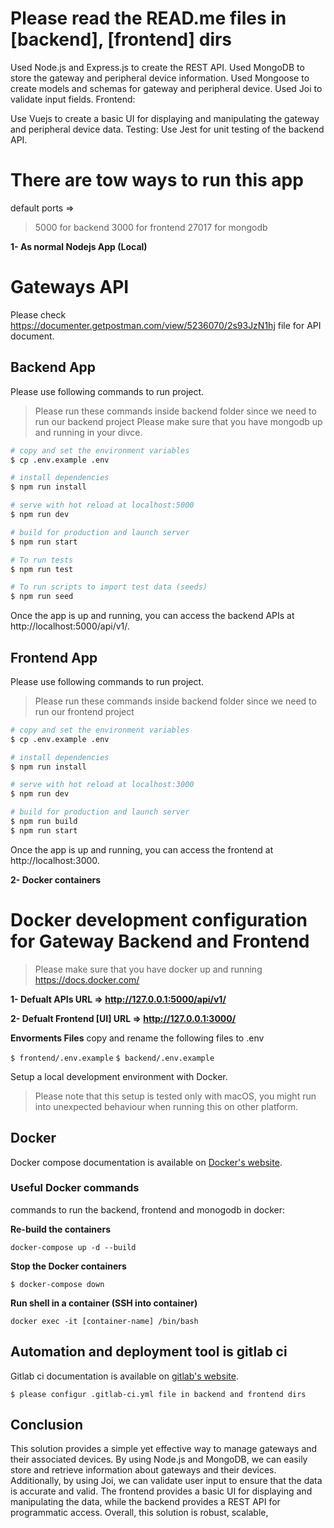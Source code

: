 # Please read the READ.me files in [backend], [frontend] dirs

Used Node.js and Express.js to create the REST API.
Used MongoDB to store the gateway and peripheral device information.
Used Mongoose to create models and schemas for gateway and peripheral device.
Used Joi to validate input fields.
Frontend:

Use Vuejs to create a basic UI for displaying and manipulating the gateway and peripheral device data.
Testing:
Use Jest for unit testing of the backend API.

# There are tow ways to run this app 

default ports => 
> 5000 for backend
> 3000 for frontend
> 27017 for mongodb

**1- As normal Nodejs App (Local)**
# Gateways API
Please check https://documenter.getpostman.com/view/5236070/2s93JzN1hj file for API document.

## Backend App

Please use following commands to run project.

> Please run these commands inside backend folder since we need to run our backend project
> Please make sure that you have mongodb up and running in your divce.

```bash
# copy and set the environment variables
$ cp .env.example .env

# install dependencies
$ npm run install

# serve with hot reload at localhost:5000
$ npm run dev

# build for production and launch server
$ npm run start

# To run tests
$ npm run test

# To run scripts to import test data (seeds)
$ npm run seed

```

Once the app is up and running, you can access the backend APIs at http://localhost:5000/api/v1/.



## Frontend App

Please use following commands to run project.

> Please run these commands inside backend folder since we need to run our frontend project

```bash
# copy and set the environment variables
$ cp .env.example .env

# install dependencies
$ npm run install

# serve with hot reload at localhost:3000
$ npm run dev

# build for production and launch server
$ npm run build
$ npm run start

```

Once the app is up and running, you can access the frontend at http://localhost:3000.


**2- Docker containers**
# Docker development configuration for Gateway Backend and Frontend

> Please make sure that you have docker up and running 
https://docs.docker.com/


**1- Defualt APIs  URL => http://127.0.0.1:5000/api/v1/**

**2- Defualt Frontend [UI] URL => http://127.0.0.1:3000/**



**Envorments Files**
copy and rename the following files to .env

```$ frontend/.env.example```
```$ backend/.env.example```

Setup a local development environment with Docker. 


> Please note that this setup is tested only with macOS, you might run into unexpected behaviour when running this on other platform.


## Docker
Docker compose documentation is available on [Docker's website](https://docs.docker.com/compose/).

### Useful Docker commands
commands to run the backend, frontend and monogodb in docker:

**Re-build the containers**

```docker-compose up -d --build```


**Stop the Docker containers**

```$ docker-compose down```


**Run shell in a container (SSH into container)**

```docker exec -it [container-name] /bin/bash```


## Automation and deployment tool is gitlab ci
Gitlab ci documentation is available on [gitlab's website](https://docs.gitlab.com/ee/ci/index.html).

```$ please configur .gitlab-ci.yml file in backend and frontend dirs```



## Conclusion
This solution provides a simple yet effective way to manage gateways and their associated devices. By using Node.js and MongoDB, we can easily store and retrieve information about gateways and their devices. Additionally, by using Joi, we can validate user input to ensure that the data is accurate and valid. The frontend provides a basic UI for displaying and manipulating the data, while the backend provides a REST API for programmatic access. Overall, this solution is robust, scalable,